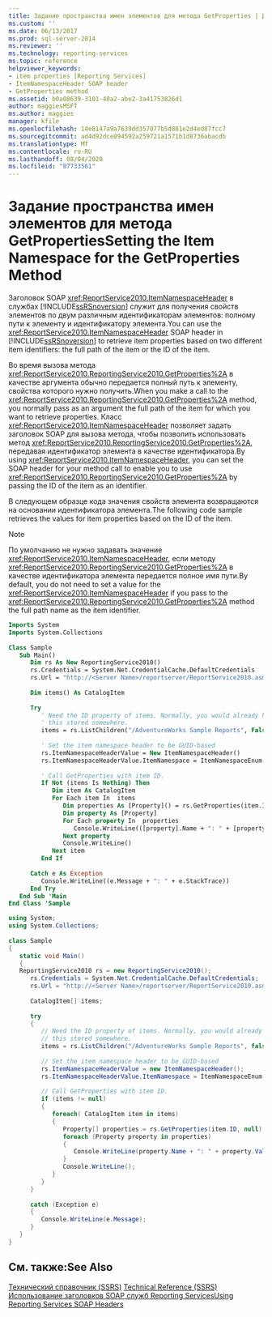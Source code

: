 ```yaml
---
title: Задание пространства имен элементов для метода GetProperties | Документы Майкрософт
ms.custom: ''
ms.date: 06/13/2017
ms.prod: sql-server-2014
ms.reviewer: ''
ms.technology: reporting-services
ms.topic: reference
helpviewer_keywords:
- item properties [Reporting Services]
- ItemNamespaceHeader SOAP header
- GetProperties method
ms.assetid: b0a08639-3101-40a2-abe2-3a41753826d1
author: maggiesMSFT
ms.author: maggies
manager: kfile
ms.openlocfilehash: 14e8147a9a7639dd357077b5d881e2d4ed87fcc7
ms.sourcegitcommit: ad4d92dce894592a259721a1571b1d8736abacdb
ms.translationtype: MT
ms.contentlocale: ru-RU
ms.lasthandoff: 08/04/2020
ms.locfileid: "87733561"
---
```

# <a name="setting-the-item-namespace-for-the-getproperties-method"></a><span data-ttu-id="7f4ba-102">Задание пространства имен элементов для метода GetProperties</span><span class="sxs-lookup"><span data-stu-id="7f4ba-102">Setting the Item Namespace for the GetProperties Method</span></span>
  <span data-ttu-id="7f4ba-103">Заголовок SOAP <xref:ReportService2010.ItemNamespaceHeader> в службах [!INCLUDE[ssRSnoversion](../../includes/ssrsnoversion-md.md)] служит для получения свойств элементов по двум различным идентификаторам элементов: полному пути к элементу и идентификатору элемента.</span><span class="sxs-lookup"><span data-stu-id="7f4ba-103">You can use the <xref:ReportService2010.ItemNamespaceHeader> SOAP header in [!INCLUDE[ssRSnoversion](../../includes/ssrsnoversion-md.md)] to retrieve item properties based on two different item identifiers: the full path of the item or the ID of the item.</span></span>  
  
 <span data-ttu-id="7f4ba-104">Во время вызова метода <xref:ReportService2010.ReportingService2010.GetProperties%2A> в качестве аргумента обычно передается полный путь к элементу, свойства которого нужно получить.</span><span class="sxs-lookup"><span data-stu-id="7f4ba-104">When you make a call to the <xref:ReportService2010.ReportingService2010.GetProperties%2A> method, you normally pass as an argument the full path of the item for which you want to retrieve properties.</span></span> <span data-ttu-id="7f4ba-105">Класс <xref:ReportService2010.ItemNamespaceHeader> позволяет задать заголовок SOAP для вызова метода, чтобы позволить использовать метод <xref:ReportService2010.ReportingService2010.GetProperties%2A>, передавая идентификатор элемента в качестве идентификатора.</span><span class="sxs-lookup"><span data-stu-id="7f4ba-105">By using <xref:ReportService2010.ItemNamespaceHeader>, you can set the SOAP header for your method call to enable you to use <xref:ReportService2010.ReportingService2010.GetProperties%2A> by passing the ID of the item as an identifier.</span></span>  
  
 <span data-ttu-id="7f4ba-106">В следующем образце кода значения свойств элемента возвращаются на основании идентификатора элемента.</span><span class="sxs-lookup"><span data-stu-id="7f4ba-106">The following code sample retrieves the values for item properties based on the ID of the item.</span></span>  
  
> [!NOTE]  
>  <span data-ttu-id="7f4ba-107">По умолчанию не нужно задавать значение <xref:ReportService2010.ItemNamespaceHeader>, если методу <xref:ReportService2010.ReportingService2010.GetProperties%2A> в качестве идентификатора элемента передается полное имя пути.</span><span class="sxs-lookup"><span data-stu-id="7f4ba-107">By default, you do not need to set a value for the <xref:ReportService2010.ItemNamespaceHeader> if you pass to the <xref:ReportService2010.ReportingService2010.GetProperties%2A> method the full path name as the item identifier.</span></span>  
  
```vb  
Imports System  
Imports System.Collections  
  
Class Sample  
   Sub Main()  
      Dim rs As New ReportingService2010()  
      rs.Credentials = System.Net.CredentialCache.DefaultCredentials  
      rs.Url = "http://<Server Name>/reportserver/ReportService2010.asmx"  
  
      Dim items() As CatalogItem  
  
      Try  
         ' Need the ID property of items. Normally, you would already have   
         ' this stored somewhere.  
         items = rs.ListChildren("/AdventureWorks Sample Reports", False)  
  
         ' Set the item namespace header to be GUID-based  
         rs.ItemNamespaceHeaderValue = New ItemNamespaceHeader()  
         rs.ItemNamespaceHeaderValue.ItemNamespace = ItemNamespaceEnum.GUIDBased  
  
         ' Call GetProperties with item ID.  
         If Not (items Is Nothing) Then  
            Dim item As CatalogItem  
            For Each item In  items  
               Dim properties As [Property]() = rs.GetProperties(item.ID, Nothing)  
               Dim property As [Property]  
               For Each property In  properties  
                  Console.WriteLine(([property].Name + ": " + [property].Value))  
               Next property  
               Console.WriteLine()  
            Next item  
         End If  
  
      Catch e As Exception  
         Console.WriteLine((e.Message + ": " + e.StackTrace))  
      End Try  
   End Sub 'Main  
End Class 'Sample  
```  
  
```csharp  
using System;  
using System.Collections;  
  
class Sample  
{  
   static void Main()  
   {  
   ReportingService2010 rs = new ReportingService2010();  
      rs.Credentials = System.Net.CredentialCache.DefaultCredentials;  
      rs.Url = "http://<Server Name>/reportserver/ReportService2010.asmx";  
  
      CatalogItem[] items;  
  
      try  
      {  
         // Need the ID property of items. Normally, you would already have   
         // this stored somewhere.  
         items = rs.ListChildren("/AdventureWorks Sample Reports", false);  
  
         // Set the item namespace header to be GUID-based  
         rs.ItemNamespaceHeaderValue = new ItemNamespaceHeader();  
         rs.ItemNamespaceHeaderValue.ItemNamespace = ItemNamespaceEnum.GUIDBased;  
  
         // Call GetProperties with item ID.  
         if (items != null)  
         {  
            foreach( CatalogItem item in items)  
            {  
               Property[] properties = rs.GetProperties(item.ID, null);  
               foreach (Property property in properties)  
               {  
                  Console.WriteLine(property.Name + ": " + property.Value);  
               }  
               Console.WriteLine();  
            }  
         }  
      }  
  
      catch (Exception e)  
      {  
         Console.WriteLine(e.Message);  
      }  
   }  
}  
```  
  
## <a name="see-also"></a><span data-ttu-id="7f4ba-108">См. также:</span><span class="sxs-lookup"><span data-stu-id="7f4ba-108">See Also</span></span>  
 <span data-ttu-id="7f4ba-109">[Технический справочник &#40;SSRS&#41;](../technical-reference-ssrs.md) </span><span class="sxs-lookup"><span data-stu-id="7f4ba-109">[Technical Reference &#40;SSRS&#41;](../technical-reference-ssrs.md) </span></span>  
 [<span data-ttu-id="7f4ba-110">Использование заголовков SOAP служб Reporting Services</span><span class="sxs-lookup"><span data-stu-id="7f4ba-110">Using Reporting Services SOAP Headers</span></span>](using-reporting-services-soap-headers.md)  
  
  
